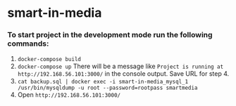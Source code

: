 # smart-in-media

### To start project in the development mode run the following commands: 

1. `docker-compose build`
2. `docker-compose up`
    There will be a message like `Project is running at http://192.168.56.101:3000/` in the console output. Save URL for step 4.
3. `cat backup.sql | docker exec -i smart-in-media_mysql_1 /usr/bin/mysqldump -u root --password=rootpass smartmedia`
4. Open `http://192.168.56.101:3000/`
